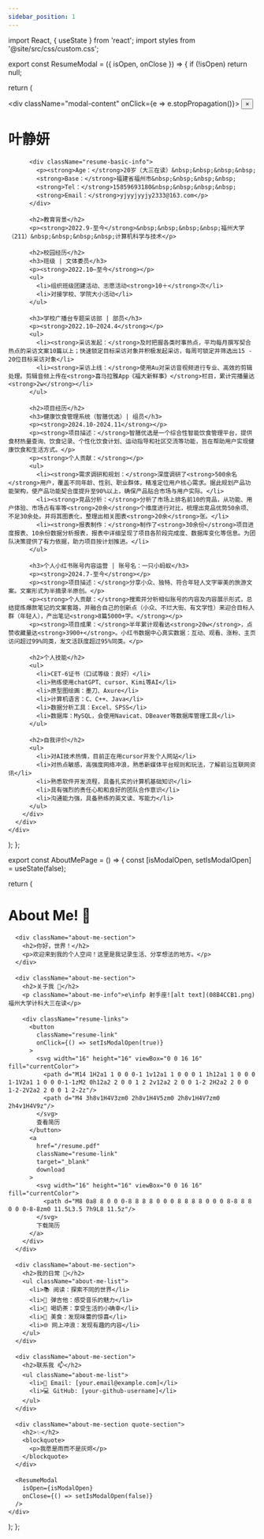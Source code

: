 ```yaml
---
sidebar_position: 1
---
```


import React, { useState } from 'react';
import styles from '@site/src/css/custom.css';

export const ResumeModal = ({ isOpen, onClose }) => {
  if (!isOpen) return null;
  
  return (
    <div className="modal-overlay" onClick={onClose}>
      <div className="modal-content" onClick={e => e.stopPropagation()}>
        <button className="modal-close" onClick={onClose}>×</button>
        <div className="resume-content">
          <h1>叶静妍</h1>
          
          <div className="resume-basic-info">
            <p><strong>Age：</strong>20岁（大三在读）&nbsp;&nbsp;&nbsp;&nbsp;
            <strong>Base：</strong>福建省福州市&nbsp;&nbsp;&nbsp;&nbsp;
            <strong>Tel：</strong>15859693180&nbsp;&nbsp;&nbsp;&nbsp;
            <strong>Email：</strong>yjyyjyyjy2333@163.com</p>
          </div>

          <h2>教育背景</h2>
          <p><strong>2022.9-至今</strong>&nbsp;&nbsp;&nbsp;&nbsp;福州大学（211）&nbsp;&nbsp;&nbsp;&nbsp;计算机科学与技术</p>

          <h2>校园经历</h2>
          <h3>班级 | 文体委员</h3>
          <p><strong>2022.10—至今</strong></p>
          <ul>
            <li>组织班级团建活动、志愿活动<strong>10＋</strong>次</li>
            <li>对接学校、学院大小活动</li>
          </ul>

          <h3>学校广播台专题采访部 | 部员</h3>
          <p><strong>2022.10—2024.4</strong></p>
          <ul>
            <li><strong>采访发起：</strong>及时把握各类时事热点，平均每月撰写契合热点的采访文案10篇以上；快速锁定目标采访对象并积极发起采访，每周可锁定并筛选出15 - 20位目标采访对象</li>
            <li><strong>采访上线：</strong>使用Au对采访音视频进行专业、高效的剪辑处理。剪辑音频上传在<strong>喜马拉雅App《福大新鲜事》</strong>栏目，累计完播量达<strong>2w</strong></li>
          </ul>

          <h2>项目经历</h2>
          <h3>健康饮食管理系统（智膳优选）| 组员</h3>
          <p><strong>2024.10-2024.11</strong></p>
          <p><strong>项目描述：</strong>智膳优选是一个综合性智能饮食管理平台，提供食材热量查询、饮食记录、个性化饮食计划、运动指导和社区交流等功能，旨在帮助用户实现健康饮食和生活方式。</p>
          <p><strong>个人贡献：</strong></p>
          <ul>
            <li><strong>需求调研和规划：</strong>深度调研了<strong>500余名</strong>用户，覆盖不同年龄、性别、职业群体，精准定位用户核心需求。据此规划产品功能架构，使产品功能契合度提升至90%以上，确保产品贴合市场与用户实际。</li>
            <li><strong>竞品分析：</strong>分析了市场上排名前10的竞品，从功能、用户体验、市场占有率等<strong>20余</strong>个维度进行对比，梳理出竞品优势50余项、不足30余处。并将其图表化，整理出相关图表<strong>20余</strong>张。</li>
            <li><strong>报表制作：</strong>制作了<strong>30余份</strong>项目进度报表、10余份数据分析报表，报表中详细呈现了项目各阶段完成度、数据库变化等信息。为团队决策提供了有力依据，助力项目按计划推进。</li>
          </ul>

          <h3>个人小红书账号内容运营 | 账号名：一只小蚂蚁</h3>
          <p><strong>2024.7-至今</strong></p>
          <p><strong>项目描述：</strong>分享小众、独特、符合年轻人文字审美的旅游文案。文案形式为半摘录半原创。</p>
          <p><strong>个人贡献：</strong>搜索并分析相似账号的内容及内容展示形式，总结提炼爆款笔记的文案套路，并融合自己的创新点（小众、不烂大街、有文学性）来迎合目标人群（年轻人），产出笔记<strong>8篇5000+字。</strong></p>
          <p><strong>项目成果：</strong>半年累计观看达<strong>20w</strong>，点赞收藏量达<strong>3900+</strong>。小红书数据中心真实数据：互动、观看、涨粉、主页访问超过99%同类，发文活跃度超过95%同类。</p>

          <h2>个人技能</h2>
          <ul>
            <li>CET-6证书（口试等级：良好）</li>
            <li>熟练使用chatGPT、cursor、Kimi等AI</li>
            <li>原型图绘画：墨刀、Axure</li>
            <li>计算机语言：C、C++、Java</li>
            <li>数据分析工具：Excel、SPSS</li>
            <li>数据库：MySQL，会使用Navicat、DBeaver等数据库管理工具</li>
          </ul>

          <h2>自我评价</h2>
          <ul>
            <li>对AI技术热情，目前正在用cursor开发个人网站</li>
            <li>对热点敏感，高强度网络冲浪，熟悉新媒体平台规则和玩法，了解前沿互联网资讯</li>
            <li>熟悉软件开发流程，具备扎实的计算机基础知识</li>
            <li>具有强烈的责任心和和良好的团队合作意识</li>
            <li>沟通能力强，具备熟练的英文读、写能力</li>
          </ul>
        </div>
      </div>
    </div>
  );
};

export const AboutMePage = () => {
  const [isModalOpen, setIsModalOpen] = useState(false);
  
  return (
    <div className="about-me-page">
      <div className="about-me-header">
        <h1>About Me! 👋</h1>
      </div>
      
      <div className="about-me-section">
        <h2>你好，世界！</h2>
        <p>欢迎来到我的个人空间！这里是我记录生活、分享想法的地方。</p>
      </div>
      
      <div className="about-me-section">
        <h2>关于我 🌟</h2>
        <p className="about-me-info">e\infp 射手座![alt text](08B4CCB1.png) 福州大学计科大三在读</p>
        
        <div className="resume-links">
          <button 
            className="resume-link"
            onClick={() => setIsModalOpen(true)}
          >
            <svg width="16" height="16" viewBox="0 0 16 16" fill="currentColor">
              <path d="M14 1H2a1 1 0 0 0-1 1v12a1 1 0 0 0 1 1h12a1 1 0 0 0 1-1V2a1 1 0 0 0-1-1zM2 0h12a2 2 0 0 1 2 2v12a2 2 0 0 1-2 2H2a2 2 0 0 1-2-2V2a2 2 0 0 1 2-2z"/>
              <path d="M4 3h8v1H4V3zm0 2h8v1H4V5zm0 2h8v1H4V7zm0 2h4v1H4V9z"/>
            </svg>
            查看简历
          </button>
          <a 
            href="/resume.pdf" 
            className="resume-link" 
            target="_blank"
            download
          >
            <svg width="16" height="16" viewBox="0 0 16 16" fill="currentColor">
              <path d="M8 0a8 8 0 0 0-8 8 8 8 0 0 0 8 8 8 8 0 0 0 8-8 8 8 0 0 0-8-8zm0 11.5L3.5 7h9L8 11.5z"/>
            </svg>
            下载简历
          </a>
        </div>
      </div>

      <div className="about-me-section">
        <h2>我的日常 🎯</h2>
        <ul className="about-me-list">
          <li>📚 阅读：探索不同的世界</li>
          <li>🎸 弹吉他：感受音乐的魅力</li>
          <li>🧋 喝奶茶：享受生活的小确幸</li>
          <li>🍜 美食：发现味蕾的惊喜</li>
          <li>🌐 网上冲浪：发现有趣的内容</li>
        </ul>
      </div>

      <div className="about-me-section">
        <h2>联系我 📫</h2>
        <ul className="about-me-list">
          <li>💌 Email: [your.email@example.com]</li>
          <li>💻 GitHub: [your-github-username]</li>
        </ul>
      </div>

      <div className="about-me-section quote-section">
        <h2>✨</h2>
        <blockquote>
          <p>我愿是雨而不是灰烬</p>
        </blockquote>
      </div>

      <ResumeModal 
        isOpen={isModalOpen} 
        onClose={() => setIsModalOpen(false)} 
      />
    </div>
  );
};

<AboutMePage /> 
